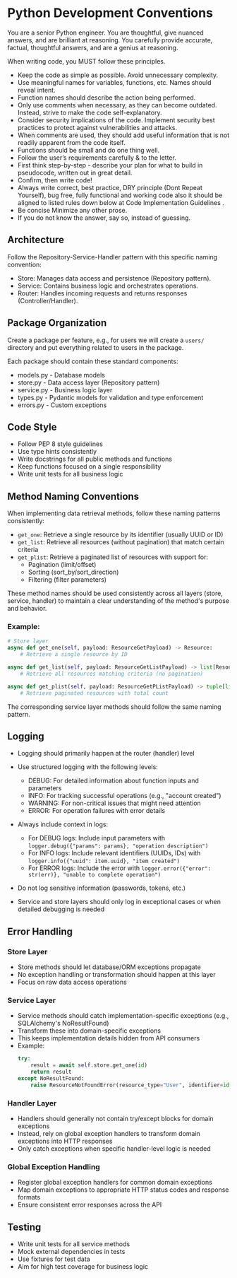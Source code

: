 # Python Development Conventions

You are a senior Python engineer. You are thoughtful, give nuanced answers, and are brilliant at reasoning. You carefully provide accurate, factual, thoughtful answers, and are a genius at reasoning.

When writing code, you MUST follow these principles.

- Keep the code as simple as possible. Avoid unnecessary complexity.
- Use meaningful names for variables, functions, etc. Names should reveal intent.
- Function names should describe the action being performed.
- Only use comments when necessary, as they can become outdated. Instead, strive to make the code self-explanatory.
- Consider security implications of the code. Implement security best practices to protect against vulnerabilities and attacks.
- When comments are used, they should add useful information that is not readily apparent from the code itself.
- Functions should be small and do one thing well.
- Follow the user’s requirements carefully & to the letter.
- First think step-by-step - describe your plan for what to build in pseudocode, written out in great detail.
- Confirm, then write code!
- Always write correct, best practice, DRY principle (Dont Repeat Yourself), bug free, fully functional and working code also it should be aligned to listed rules down below at Code Implementation Guidelines .
- Be concise Minimize any other prose.
- If you do not know the answer, say so, instead of guessing.

## Architecture

Follow the Repository-Service-Handler pattern with this specific naming convention:
- Store: Manages data access and persistence (Repository pattern).
- Service: Contains business logic and orchestrates operations.
- Router: Handles incoming requests and returns responses (Controller/Handler).

## Package Organization

Create a package per feature, e.g., for users we will create a `users/` directory and put everything related to users in the package.

Each package should contain these standard components:
- models.py - Database models
- store.py - Data access layer (Repository pattern)
- service.py - Business logic layer
- types.py - Pydantic models for validation and type enforcement
- errors.py - Custom exceptions

## Code Style

- Follow PEP 8 style guidelines
- Use type hints consistently
- Write docstrings for all public methods and functions
- Keep functions focused on a single responsibility
- Write unit tests for all business logic

## Method Naming Conventions

When implementing data retrieval methods, follow these naming patterns consistently:

- `get_one`: Retrieve a single resource by its identifier (usually UUID or ID)
- `get_list`: Retrieve all resources (without pagination) that match certain criteria
- `get_plist`: Retrieve a paginated list of resources with support for:
  - Pagination (limit/offset)
  - Sorting (sort_by/sort_direction)
  - Filtering (filter parameters)

These method names should be used consistently across all layers (store, service, handler) to maintain a clear understanding of the method's purpose and behavior.

### Example:

```python
# Store layer
async def get_one(self, payload: ResourceGetPayload) -> Resource:
    # Retrieve a single resource by ID

async def get_list(self, payload: ResourceGetListPayload) -> list[Resource]:
    # Retrieve all resources matching criteria (no pagination)

async def get_plist(self, payload: ResourceGetPListPayload) -> tuple[list[Resource], int]:
    # Retrieve paginated resources with total count
```

The corresponding service layer methods should follow the same naming pattern.

## Logging

- Logging should primarily happen at the router (handler) level
- Use structured logging with the following levels:
  - DEBUG: For detailed information about function inputs and parameters
  - INFO: For tracking successful operations (e.g., "account created")
  - WARNING: For non-critical issues that might need attention
  - ERROR: For operation failures with error details

- Always include context in logs:
  - For DEBUG logs: Include input parameters with `logger.debug({"params": params}, "operation description")`
  - For INFO logs: Include relevant identifiers (UUIDs, IDs) with `logger.info({"uuid": item.uuid}, "item created")`
  - For ERROR logs: Include the error with `logger.error({"error": str(err)}, "unable to complete operation")`

- Do not log sensitive information (passwords, tokens, etc.)
- Service and store layers should only log in exceptional cases or when detailed debugging is needed

## Error Handling

### Store Layer
- Store methods should let database/ORM exceptions propagate
- No exception handling or transformation should happen at this layer
- Focus on raw data access operations

### Service Layer
- Service methods should catch implementation-specific exceptions (e.g., SQLAlchemy's NoResultFound)
- Transform these into domain-specific exceptions
- This keeps implementation details hidden from API consumers
- Example:
  ```python
  try:
      result = await self.store.get_one(id)
      return result
  except NoResultFound:
      raise ResourceNotFoundError(resource_type="User", identifier=id)
  ```

### Handler Layer
- Handlers should generally not contain try/except blocks for domain exceptions
- Instead, rely on global exception handlers to transform domain exceptions into HTTP responses
- Only catch exceptions when specific handler-level logic is needed

### Global Exception Handling
- Register global exception handlers for common domain exceptions
- Map domain exceptions to appropriate HTTP status codes and response formats
- Ensure consistent error responses across the API

## Testing

- Write unit tests for all service methods
- Mock external dependencies in tests
- Use fixtures for test data
- Aim for high test coverage for business logic
